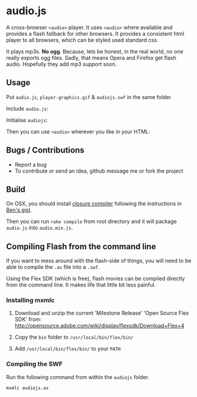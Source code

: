 # audio.js

A cross-browser `<audio>` player. It uses `<audio>` where available and provides
a flash fallback for other browsers. It provides a consistent html player to
all browsers, which can be styled used standard css.

It plays mp3s. **No ogg**. Because, lets be honest, in the real world, no one
really exports ogg files. Sadly, that means Opera and Firefox get flash audio.
Hopefully they add mp3 support soon.

## Usage

Put `audio.js`, `player-graphics.gif` & `audiojs.swf` in the same folder.

Include `audio.js`:
    <script src="/audiojs/audio.js"></script>

Initialise `audiojs`:
    <script>
      audiojs.events.ready(function() {
        var as = audiojs.createAll();
      });
    </script>

Then you can use `<audio>` wherever you like in your HTML:
    <audio src="/mp3/juicy.mp3" preload="auto" />


## Bugs / Contributions

- Report a bug
- To contribute or send an idea, github message me or fork the project

## Build

On OSX, you should install [closure compiler]() following the instructions in
[Ben's gist](https://gist.github.com/739724).

Then you can run `rake compile` from root directory and it will package `audio.js`
into `audio.min.js`.

## Compiling Flash from the command line

If you want to mess around with the flash-side of things, you will need to be
able to compile the `.as` file into a `.swf`.

Using the Flex SDK (which is free), flash movies can be compiled
directly from the command line. It makes life that little bit less painful.

### Installing mxmlc

1. Download and unzip the current 'Milestone Release' 'Open Source Flex SDK' from:
   <http://opensource.adobe.com/wiki/display/flexsdk/Download+Flex+4>

2. Copy the `bin` folder to `/usr/local/bin/flex/bin/`

3. Add `/usr/local/bin/flex/bin/` to your `PATH`

### Compiling the SWF

Run the following command from within the `audiojs` folder.

    mxmlc audiojs.as